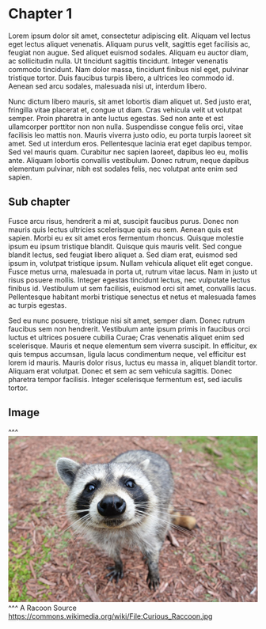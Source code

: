 # Chapter 1

 Lorem ipsum dolor sit amet, consectetur adipiscing elit. Aliquam vel lectus eget lectus aliquet venenatis. Aliquam purus velit, sagittis eget facilisis ac, feugiat non augue. Sed aliquet euismod sodales. Aliquam eu auctor diam, ac sollicitudin nulla. Ut tincidunt sagittis tincidunt. Integer venenatis commodo tincidunt. Nam dolor massa, tincidunt finibus nisl eget, pulvinar tristique tortor. Duis faucibus turpis libero, a ultrices leo commodo id. Aenean sed arcu sodales, malesuada nisi ut, interdum libero.

Nunc dictum libero mauris, sit amet lobortis diam aliquet ut. Sed justo erat, fringilla vitae placerat et, congue ut diam. Cras vehicula velit ut volutpat semper. Proin pharetra in ante luctus egestas. Sed non ante et est ullamcorper porttitor non non nulla. Suspendisse congue felis orci, vitae facilisis leo mattis non. Mauris viverra justo odio, eu porta turpis laoreet sit amet. Sed ut interdum eros. Pellentesque lacinia erat eget dapibus tempor. Sed vel mauris quam. Curabitur nec sapien laoreet, dapibus leo eu, mollis ante. Aliquam lobortis convallis vestibulum. Donec rutrum, neque dapibus elementum pulvinar, nibh est sodales felis, nec volutpat ante enim sed sapien. 

## Sub chapter

 Fusce arcu risus, hendrerit a mi at, suscipit faucibus purus. Donec non mauris quis lectus ultricies scelerisque quis eu sem. Aenean quis est sapien. Morbi eu ex sit amet eros fermentum rhoncus. Quisque molestie ipsum eu ipsum tristique blandit. Quisque quis mauris velit. Sed congue blandit lectus, sed feugiat libero aliquet a. Sed diam erat, euismod sed ipsum in, volutpat tristique ipsum. Nullam vehicula aliquet elit eget congue. Fusce metus urna, malesuada in porta ut, rutrum vitae lacus. Nam in justo ut risus posuere mollis. Integer egestas tincidunt lectus, nec vulputate lectus finibus id. Vestibulum ut sem facilisis, euismod orci sit amet, convallis lacus. Pellentesque habitant morbi tristique senectus et netus et malesuada fames ac turpis egestas.

Sed eu nunc posuere, tristique nisi sit amet, semper diam. Donec rutrum faucibus sem non hendrerit. Vestibulum ante ipsum primis in faucibus orci luctus et ultrices posuere cubilia Curae; Cras venenatis aliquet enim sed scelerisque. Mauris et neque elementum sem viverra suscipit. In efficitur, ex quis tempus accumsan, ligula lacus condimentum neque, vel efficitur est lorem id mauris. Mauris dolor risus, luctus eu massa in, aliquet blandit tortor. Aliquam erat volutpat. Donec et sem ac sem vehicula sagittis. Donec pharetra tempor facilisis. Integer scelerisque fermentum est, sed iaculis tortor. 

## Image

^^^
![A Racoon](images/racoon.jpg)
^^^ A Racoon Source https://commons.wikimedia.org/wiki/File:Curious_Raccoon.jpg